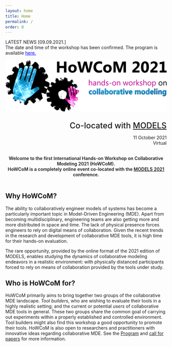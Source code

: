 ```yaml
---
layout: home
title: Home
permalink: /
order: 0
---
```


<!--
<div class="info">
    <div class="announcement-type">
        LATEST NEWS
    </div>
    <div class="announcement-content">
        The website is online
    </div>
    <div class="announcement-date">
        [12.05.2021]
    </div>
</div>
-->

<!--
<div class="important">
    <div class="announcement-type">
        IMPORTANT NEWS
    </div>
    <div class="announcement-content">
        [09.07.2021.] The submission deadlines have been extended by a week. Details <a href="/dates" style="color:white;text-decoration:underline;">here</a>.
    </div>
    <div class="announcement-date">
    </div>
</div>
-->
<!--
<div class="info">
    <div class="announcement-type">
        LATEST NEWS
    </div>
    <div class="announcement-content">
        [29.07.2021.] The submission site for papers will remain open during the weekend. Updated deadlines <a href="/dates" style="color:blue;text-decoration:underline;">here.</a><br/>
    </div>
    <div class="announcement-date">
    </div>
</div>
-->
<!--
<div class="info">
    <div class="announcement-type">
        LATEST NEWS [31.08.2021.] 
    </div>
    <div class="announcement-content">
        We have postponed the dry-runs to <b>20-24 SEPTEMBER</b>.<br/>Given the maturity of the eventually accepted tools, we do not foresee many technical challenges.<br/>Authors of the accepted papers are asked to focus on the development of their experimental cases instead.<br/>Invitations to the official Slack workspace have been sent through EasyChair.
    </div>
    <div class="announcement-date">
    </div>
</div>

<div class="important">
    <div class="announcement-type">
        IMPORTANT NEWS [25.08.2021.] 
    </div>
    <div class="announcement-content">
        The deadline for submitting the camera-ready version has been extended to <b>SEPTEMBER 03</b>.<br/> The details have been communicated in emails to each author of each accepted paper through EasyChair.
    </div>
    <div class="announcement-date">
    </div>
</div>
-->
<!--
<div class="info">
    <div class="announcement-type">
        LATEST NEWS [21.08.2021.]
    </div>
    <div class="announcement-content">
        The list of accepted papers and available tools is now available <a href="/program" style="color:blue;text-decoration:underline;">here.</a><br/>
    </div>
    <div class="announcement-date">
    </div>
</div>
-->
<div class="info">
    <div class="announcement-type">
        LATEST NEWS [09.09.2021.]
    </div>
    <div class="announcement-content">
        The date and time of the workshop has been confirmed. The program is available <a href="/program" style="color:blue;text-decoration:underline;">here.</a><br/>
    </div>
    <div class="announcement-date">
    </div>
</div>
<div class="news-separator"></div>

![howcom](/assets/howcom-v2-2-trim-1920.png)

<div style="text-align: right">
  <p style="font-size:25px;margin-bottom:0px;font-weight:500;">Co-located with <a href="http://www.modelsconference.org">MODELS</a></p>
  <p>11 October 2021<br/>
  <!--<strike>Fukuoka, Japan</strike><br/>-->
  Virtual</p>
  <br/>
</div>

<div align="center" style="font-weight: 600">
  Welcome to the first International Hands-on Workshop on Collaborative Modeling 2021 (HoWCoM).<br>
  HoWCoM is a completely online event co-located with the <a href="http://www.modelsconference.org">MODELS 2021</a> conference.
  <br/>
  <br/>
</div>

## Why HoWCoM?

The ability to collaboratively engineer models of systems has become a particularly important topic in Model-Driven Engineering (MDE). Apart from becoming multidisciplinary, engineering teams are also getting more and more distributed in space and time. The lack of physical presence forces engineers to rely on digital means of collaboration. Given the recent trends in the research and development of collaborative MDE tools, it is high time for their hands-on evaluation.

The rare opportunity, provided by the online format of the 2021 edition of MODELS, enables studying the dynamics of collaborative modeling endeavors in a realistic environment: with physically distanced participants forced to rely on means of collaboration provided by the tools under study.

## Who is HoWCoM for?

HoWCoM primarily aims to bring together two groups of the collaborative MDE landscape. <i>Tool builders</i>, who are wishing to evaluate their tools in a highly realistic setting; and the current or potential <i>users</i> of collaborative MDE tools in general. These two groups share the common goal of carrying out experiments within a properly established and controlled environment. Tool builders might also find this workshop a good opportunity to promote their tools.
HoWCoM is also open to researchers and practitioners with innovative ideas regarding collaborative MDE. See the [Program](program) and [call for papers](cfp) for more information.
